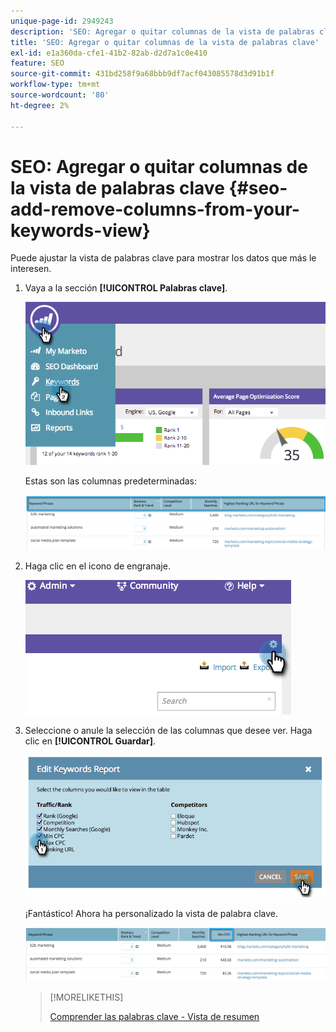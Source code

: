 ```yaml
---
unique-page-id: 2949243
description: 'SEO: Agregar o quitar columnas de la vista de palabras clave - Documentos de Marketo - Documentación del producto'
title: 'SEO: Agregar o quitar columnas de la vista de palabras clave'
exl-id: e1a360da-cfe1-41b2-82ab-d2d7a1c0e410
feature: SEO
source-git-commit: 431bd258f9a68bbb9df7acf043085578d3d91b1f
workflow-type: tm+mt
source-wordcount: '80'
ht-degree: 2%

---
```


# SEO: Agregar o quitar columnas de la vista de palabras clave {#seo-add-remove-columns-from-your-keywords-view}

Puede ajustar la vista de palabras clave para mostrar los datos que más le interesen.

1. Vaya a la sección **[!UICONTROL Palabras clave]**.

   ![](assets/image2014-9-18-13-3a37-3a31.png)

   Estas son las columnas predeterminadas:

   ![](assets/image2014-9-18-13-3a37-3a36.png)

1. Haga clic en el icono de engranaje.

   ![](assets/image2014-9-18-13-3a37-3a39.png)

1. Seleccione o anule la selección de las columnas que desee ver. Haga clic en **[!UICONTROL Guardar]**.

   ![](assets/image2014-9-18-13-3a37-3a42.png)

   ¡Fantástico! Ahora ha personalizado la vista de palabra clave.

   ![](assets/image2014-9-18-13-3a37-3a46.png)

   >[!MORELIKETHIS]
   >
   >[Comprender las palabras clave - Vista de resumen](/help/marketo/product-docs/additional-apps/seo/keywords/seo-understanding-keywords.md)

